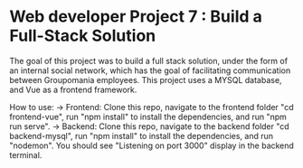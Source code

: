 # Web developer Project 7 : Build a Full-Stack Solution

The goal of this project was to build a full stack solution, under the form of an internal social network, which has the goal of facilitating communication between Groupomania employees.
This project uses a MYSQL database, and Vue as a frontend framework.

How to use: 
-> Frontend: Clone this repo, navigate to the frontend folder "cd frontend-vue", run "npm install" to install the dependencies, and run "npm run serve".
-> Backend: Clone this repo, navigate to the backend folder "cd backend-mysql", run "npm install" to install the dependencies, and run "nodemon". You should see "Listening on port 3000" display in the backend terminal.
